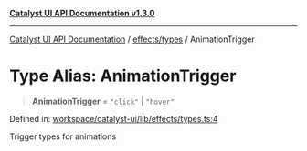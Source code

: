[**Catalyst UI API Documentation v1.3.0**](../../../README.md)

---

[Catalyst UI API Documentation](../../../README.md) / [effects/types](../README.md) / AnimationTrigger

# Type Alias: AnimationTrigger

> **AnimationTrigger** = `"click"` \| `"hover"`

Defined in: [workspace/catalyst-ui/lib/effects/types.ts:4](https://github.com/TheBranchDriftCatalyst/catalyst-ui/blob/main/lib/effects/types.ts#L4)

Trigger types for animations
